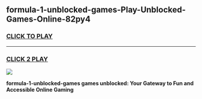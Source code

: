 
## formula-1-unblocked-games-Play-Unblocked-Games-Online-82py4
<h3>
<a href="https://premium76.site?title=formula-1-unblocked-games&ref=25A">CLICK TO PLAY</a></h3>
<hr>

<h3>
<a href="https://premium76.site?title=formula-1-unblocked-games&ref=25A">CLICK 2 PLAY</a>
  
</h3>

<a href="https://premium76.site?title=formula-1-unblocked-games&ref=25A"><img src="https://clearcache.store/games.png"></a>


**formula-1-unblocked-games games unblocked: Your Gateway to Fun and Accessible Online Gaming**
